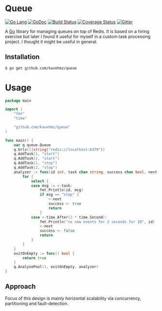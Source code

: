 Queue
=========
[![Go Lang](http://kavehmz.github.io/static/gopher/gopher-front.svg)](https://golang.org/)
[![GoDoc](https://godoc.org/github.com/kavehmz/queue?status.svg)](https://godoc.org/github.com/kavehmz/queue)
[![Build Status](https://travis-ci.org/kavehmz/queue.svg?branch=master)](https://travis-ci.org/kavehmz/queue)
[![Coverage Status](https://coveralls.io/repos/kavehmz/queue/badge.svg?branch=master&service=github)](https://coveralls.io/github/kavehmz/queue?branch=master)
[![Gitter](https://badges.gitter.im/Join%20Chat.svg)](https://gitter.im/kavehmz/queue)

A [Go](http://golang.org) library for managing queues on top of Redis. 
It is based on a hiring exercise but later I found it useful for myself in a custom task processing project. 
I thought it might be useful in general.


## Installation

```bash
$ go get github.com/kavehmz/queue
```

# Usage

```go
package main

import (
	"fmt"
	"time"

	"github.com/kavehmz/queue"
)

func main() {
	var q queue.Queue
	q.Urls([]string{"redis://localhost:6379"})
	q.AddTask(1, "start")
	q.AddTask(2, "start")
	q.AddTask(1, "stop")
	q.AddTask(2, "stop")
	analyzer := func(id int, task chan string, success chan bool, next chan bool) {
		for {
			select {
			case msg := <-task:
				fmt.Println(id, msg)
				if msg == "stop" {
					<-next
					success <- true
					return
				}
			case <-time.After(2 * time.Second):
				fmt.Println("no new events for 2 seconds for ID", id)
				<-next
				success <- false
				return
			}
		}
	}
	exitOnEmpty := func() bool {
		return true
	}
	q.AnalysePool(1, exitOnEmpty, analyzer)
}
```

## Approach

Focus of this design is mainly horizontal scalability via concurrency, partitioning and fault-detection.
